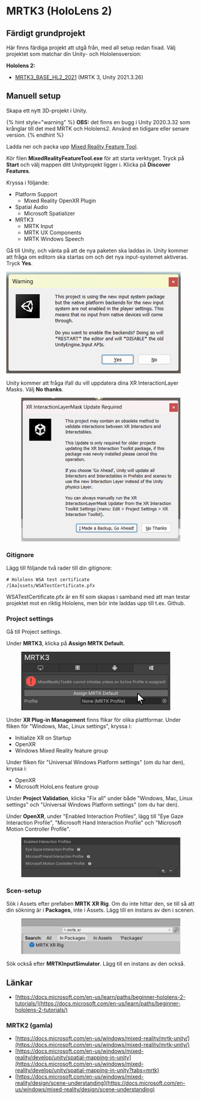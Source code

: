 # MRTK3 (HoloLens 2)

## Färdigt grundprojekt

Här finns färdiga projekt att utgå från, med all setup redan fixad. Välj projektet som matchar din Unity- och Hololensversion:

**Hololens 2:**

* [MRTK3\_BASE\_HL2\_2021](https://github.com/mikael-bergstrom-ntisthlm/MRTK3\_BASE\_HL2\_2021) (MRTK 3, Unity 2021.3.26)

## Manuell setup

Skapa ett nytt 3D-projekt i Unity.

{% hint style="warning" %}
**OBS:** det finns en bugg i Unity 2020.3.32 som krånglar till det med MRTK och Hololens2. Använd en tidigare eller senare version.
{% endhint %}

Ladda ner och packa upp [Mixed Reality Feature Tool](https://aka.ms/MRFeatureTool).

Kör filen **MixedRealityFeatureTool.exe** för att starta verktyget. Tryck på **Start** och välj mappen ditt Unityprojekt ligger i. Klicka på **Discover Features**.

Kryssa i följande:

* Platform Support
  * Mixed Reality OpenXR Plugin
* Spatial Audio
  * Microsoft Spatializer
* MRTK3
  * MRTK Input
  * MRTK UX Components
  * MRTK Windows Speech

Gå till Unity, och vänta på att de nya paketen ska laddas in. Unity kommer att fråga om editorn ska startas om och det nya input-systemet aktiveras. Tryck **Yes**.

![](<../../.gitbook/assets/image (19).png>)

Unity kommer att fråga ifall du vill uppdatera dina XR InteractionLayer Masks. Välj **No thanks**.

<figure><img src="../../.gitbook/assets/image (1) (1) (1).png" alt=""><figcaption></figcaption></figure>

### Gitignore

Lägg till följande två rader till din gitignore:

```gitignore
# Hololens WSA test certificate
/[Aa]ssets/WSATestCertificate.pfx
```

WSATestCertificate.pfx är en fil som skapas i samband med att man testar projektet mot en riktig Hololens, men bör inte laddas upp till t.ex. Github.

### Project settings

Gå till Project settings.

Under **MRTK3**, klicka på **Assign MRTK Default.**

<figure><img src="../../.gitbook/assets/image (29).png" alt=""><figcaption></figcaption></figure>

Under **XR Plug-in Management** finns flikar för olika plattformar. Under fliken för "Windows, Mac, Linux settings", kryssa i:

* Initialize XR on Startup
* OpenXR
* Windows Mixed Reality feature group

Under fliken för "Universal Windows Platform settings" (om du har den), kryssa i:

* OpenXR
* Microsoft HoloLens feature group

Under **Project Validation**, klicka "Fix all" under både "Windows, Mac, Linux settings" och "Universal Windows Platform settings" (om du har den).

Under **OpenXR**, under "Enabled Interaction Profiles", lägg till "Eye Gaze Interaction Profile", "Microsoft Hand Interaction Profile" och "Microsoft Motion Controller Profile".

<figure><img src="../../.gitbook/assets/image (30).png" alt=""><figcaption></figcaption></figure>

### Scen-setup

Sök i Assets efter prefaben **MRTK XR Rig**. Om du inte hittar den, se till så att din sökning är i **Packages**, inte i Assets. Lägg till en instans av den i scenen.

<figure><img src="../../.gitbook/assets/image (3) (1).png" alt=""><figcaption></figcaption></figure>

Sök också efter **MRTKInputSimulator**. Lägg till en instans av den också.

## Länkar

* [https://docs.microsoft.com/en-us/learn/paths/beginner-hololens-2-tutorials/](https://docs.microsoft.com/en-us/learn/paths/beginner-hololens-2-tutorials/)

### MRTK2 (gamla)

* [https://docs.microsoft.com/en-us/windows/mixed-reality/mrtk-unity/](https://docs.microsoft.com/en-us/windows/mixed-reality/mrtk-unity/)
* [https://docs.microsoft.com/en-us/windows/mixed-reality/develop/unity/spatial-mapping-in-unity](https://docs.microsoft.com/en-us/windows/mixed-reality/develop/unity/spatial-mapping-in-unity?tabs=mrtk)
* [https://docs.microsoft.com/en-us/windows/mixed-reality/design/scene-understanding](https://docs.microsoft.com/en-us/windows/mixed-reality/design/scene-understanding)

